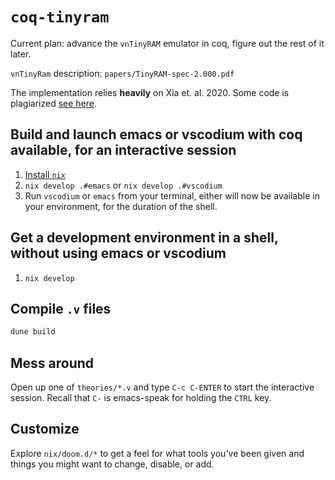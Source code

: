 # `coq-tinyram`

Current plan: advance the `vnTinyRAM` emulator in coq, figure out the rest of it later. 

`vnTinyRam` description: `papers/TinyRAM-spec-2.000.pdf`

The implementation relies **heavily** on Xia et. al. 2020. Some code is plagiarized [see here](https://github.com/DeepSpec/InteractionTrees/blob/master/tutorial/Asm.v).

## Build and launch emacs or vscodium with coq available, for an interactive session

1. [Install `nix`](https://nixos.org/download.html)
2. `nix develop .#emacs` or `nix develop .#vscodium`
3. Run `vscodium` or `emacs` from your terminal, either will now be available in
   your environment, for the duration of the shell.

## Get a development environment in a shell, without using emacs or vscodium

1. `nix develop`

## Compile `.v` files

```sh
dune build
```

## Mess around

Open up one of `theories/*.v` and type `C-c C-ENTER` to start the interactive session. Recall that `C-` is emacs-speak for holding the `CTRL` key.

## Customize

Explore `nix/doom.d/*` to get a feel for what tools you've been given and things you might want to change, disable, or add. 
